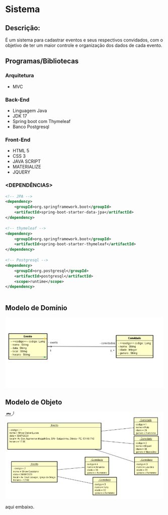 # Sistema <EventoApp>
## Descrição:

É um sistema para cadastrar eventos e seus respectivos convidados, com o objetivo de ter um maior controle e organização dos dados de cada evento.

## Programas/Bibliotecas

### Arquitetura

* MVC

### Back-End

* Linguagem Java
* JDK 17
* Spring boot com Thymeleaf
* Banco Postgresql

### Front-End

* HTML 5
* CSS 3
* JAVA SCRIPT
* MATERIALIZE
* JQUERY

### <DEPENDÊNCIAS>

```xml
<!-- JPA -->
<dependency>
    <groupId>org.springframework.boot</groupId>
    <artifactId>spring-boot-starter-data-jpa</artifactId>
</dependency>

<!-- thymeleaf -->
<dependency>
    <groupId>org.springframework.boot</groupId>
    <artifactId>spring-boot-starter-thymeleaf</artifactId>
</dependency>

<!-- Postgresql -->
<dependency>
    <groupId>org.postgresql</groupId>
    <artifactId>postgresql</artifactId>
    <scope>runtime</scope>
</dependency> 
		
```

## Modelo de Domínio

![](img/modeloDominio.png)

## Modelo de Objeto

![](img/modeloObjeto.png)

aqui embaixo.
